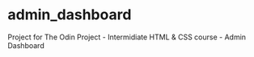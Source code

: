 # admin_dashboard
Project for The Odin Project  - Intermidiate HTML &amp; CSS course -  Admin Dashboard
